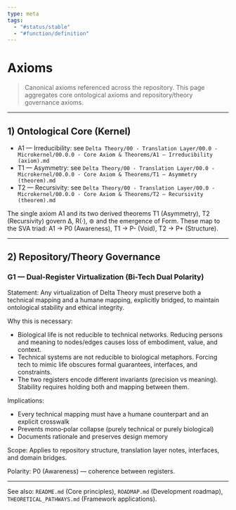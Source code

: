 ```yaml
---
type: meta
tags:
  - "#status/stable"
  - "#function/definition"
---
```


# Axioms

> Canonical axioms referenced across the repository. This page aggregates core ontological axioms and repository/theory governance axioms.

---

## 1) Ontological Core (Kernel)

- A1 — Irreducibility: see `Delta Theory/00 - Translation Layer/00.0 - Microkernel/00.0.0 - Core Axiom & Theorems/A1 — Irreducibility (axiom).md`
- T1 — Asymmetry: see `Delta Theory/00 - Translation Layer/00.0 - Microkernel/00.0.0 - Core Axiom & Theorems/T1 — Asymmetry (theorem).md`
- T2 — Recursivity: see `Delta Theory/00 - Translation Layer/00.0 - Microkernel/00.0.0 - Core Axiom & Theorems/T2 — Recursivity (theorem).md`

The single axiom A1 and its two derived theorems T1 (Asymmetry), T2 (Recursivity) govern ∆, R(·), ⊚ and the emergence of Form. These map to the SVA triad: A1 → P0 (Awareness), T1 → P- (Void), T2 → P+ (Structure).

---

## 2) Repository/Theory Governance

### G1 — Dual-Register Virtualization (Bi-Tech Dual Polarity)

Statement: Any virtualization of Delta Theory must preserve both a technical mapping and a humane mapping, explicitly bridged, to maintain ontological stability and ethical integrity.

 Why this is necessary:
- Biological life is not reducible to technical networks. Reducing persons and meaning to nodes/edges causes loss of embodiment, value, and context.
- Technical systems are not reducible to biological metaphors. Forcing tech to mimic life obscures formal guarantees, interfaces, and constraints.
- The two registers encode different invariants (precision vs meaning). Stability requires holding both and mapping between them.

 Implications:
- Every technical mapping must have a humane counterpart and an explicit crosswalk
- Prevents mono‑polar collapse (purely technical or purely biological)
- Documents rationale and preserves design memory

Scope: Applies to repository structure, translation layer notes, interfaces, and domain bridges.

Polarity: P0 (Awareness) — coherence between registers.

---

See also: `README.md` (Core principles), `ROADMAP.md` (Development roadmap), `THEORETICAL_PATHWAYS.md` (Framework applications).

